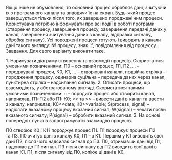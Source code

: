 Якщо інше не обумовлено, то основний процес обробляє дані, зчитуючи їх з програмного каналу та виводячи їх на екран. Будь-який процес завершується тільки після того, як завершено породжені ним процеси. Користувача потрібно інформувати про всі події в роботі програми (створення процесу, завершення процесу, завершення передачі даних у канал, завершення зчитування даних з каналу, відправка сигналу, обробка сигналу).
Усі породжені процеси готують і виводять в канали дані такого вигляду: № процесу, знак ':', повідомлення від процессу.
Завдання. Для свого варіанту виконати таке.

1. Нарисувати діаграму створення та взаємодії процесів. Скористатися умовними позначеннями: П0 – основний процес, П1, П2, … – породжувані процеси, К0, К1, … – створювані канали, подвійна стрілка – породження процесу, одинарна суцільна – передача даних через канал, пунктирна стрілка – надсилання сигналу.
2. Описати процеси, що взаємодіють, у абстрагованому вигляді. Скористатися такими умовними позначеннями:
:: – породити процес або створити канал, наприклад, П1::П2 або П1::К0;
<< та >> – вивести дані в канал та ввести з каналу, наприклад, К0<<data; К0>>variable;
S(process, signal) – надіслати вказаному процесу вказаний сигнал;
W(signal) – чекати появи вказаного сигналу;
P(signal) – обробити вказаний сигнал.
3. На основі попередніх пунктів запрограмувати взаємодію процесів.

П0 створює К0 і К1 і породжує процес П1. П1 породжує процеси П2 та П3. П0 зчитує дані з каналу К0, П1 – з К1. Першим у К1 виводить свої дані П2, після чого надсилає сигнал до П3. П0, отримавши дані від П1, надсилає до П1 сигнал. П3 після сигналу від П2 виводить свої дані в канал К1. П1, після сигналу від П0, копіює ці дані в К0.
